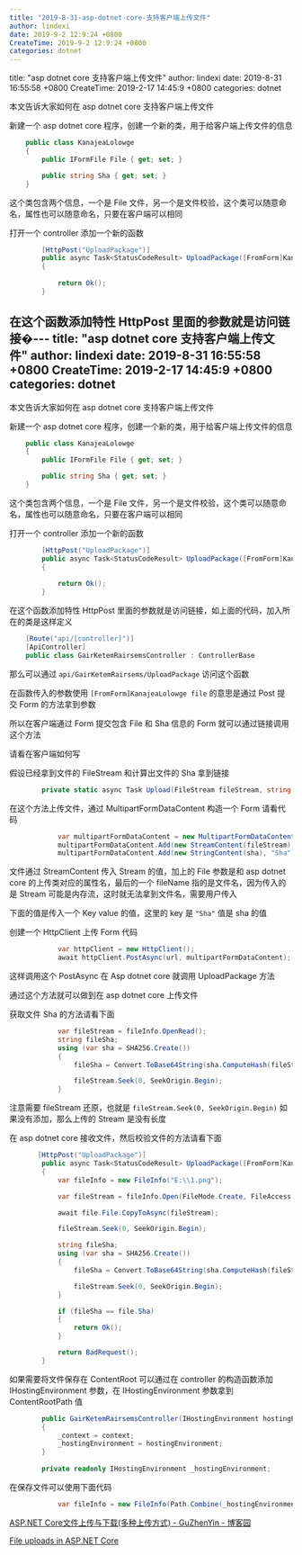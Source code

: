 ```yaml
---
title: "2019-8-31-asp-dotnet-core-支持客户端上传文件"
author: lindexi
date: 2019-9-2 12:9:24 +0800
CreateTime: 2019-9-2 12:9:24 +0800
categories: dotnet
---
```


title: "asp dotnet core 支持客户端上传文件"
author: lindexi
date: 2019-8-31 16:55:58 +0800
CreateTime: 2019-2-17 14:45:9 +0800
categories: dotnet

<!--more-->



本文告诉大家如何在 asp dotnet core 支持客户端上传文件

<!--more-->



新建一个 asp dotnet core 程序，创建一个新的类，用于给客户端上传文件的信息

```csharp
    public class KanajeaLolowge
    {
        public IFormFile File { get; set; }

        public string Sha { get; set; }
    }
```

这个类包含两个信息，一个是 File 文件，另一个是文件校验，这个类可以随意命名，属性也可以随意命名，只要在客户端可以相同

打开一个 controller 添加一个新的函数

```csharp
        [HttpPost("UploadPackage")]
        public async Task<StatusCodeResult> UploadPackage([FromForm]KanajeaLolowge file)
        {
      
            return Ok();
        }
```

在这个函数添加特性 HttpPost 里面的参数就是访问链接�---
title: "asp dotnet core 支持客户端上传文件"
author: lindexi
date: 2019-8-31 16:55:58 +0800
CreateTime: 2019-2-17 14:45:9 +0800
categories: dotnet
---

本文告诉大家如何在 asp dotnet core 支持客户端上传文件

<!--more-->



新建一个 asp dotnet core 程序，创建一个新的类，用于给客户端上传文件的信息

```csharp
    public class KanajeaLolowge
    {
        public IFormFile File { get; set; }

        public string Sha { get; set; }
    }
```

这个类包含两个信息，一个是 File 文件，另一个是文件校验，这个类可以随意命名，属性也可以随意命名，只要在客户端可以相同

打开一个 controller 添加一个新的函数

```csharp
        [HttpPost("UploadPackage")]
        public async Task<StatusCodeResult> UploadPackage([FromForm]KanajeaLolowge file)
        {
      
            return Ok();
        }
```

在这个函数添加特性 HttpPost 里面的参数就是访问链接，如上面的代码，加入所在的类是这样定义

```csharp
    [Route("api/[controller]")]
    [ApiController]
    public class GairKetemRairsemsController : ControllerBase
```

那么可以通过 `api/GairKetemRairsems/UploadPackage` 访问这个函数

在函数传入的参数使用 `[FromForm]KanajeaLolowge file` 的意思是通过 Post 提交 Form 的方法拿到参数

所以在客户端通过 Form 提交包含 File 和 Sha 信息的 Form 就可以通过链接调用这个方法

请看在客户端如何写

假设已经拿到文件的 FileStream 和计算出文件的 Sha 拿到链接

```csharp
        private static async Task Upload(FileStream fileStream, string sha, string url)

```

在这个方法上传文件，通过 MultipartFormDataContent 构造一个 Form 请看代码

```csharp
            var multipartFormDataContent = new MultipartFormDataContent();
            multipartFormDataContent.Add(new StreamContent(fileStream), "File", fileName: "文件名.png");
            multipartFormDataContent.Add(new StringContent(sha), "Sha");
```

文件通过 StreamContent 传入 Stream 的值，加上的 File 参数是和 asp dotnet core 的上传类对应的属性名，最后的一个 fileName 指的是文件名，因为传入的是 Stream 可能是内存流，这时就无法拿到文件名，需要用户传入

下面的值是传入一个 Key value 的值，这里的 key 是 `"Sha"` 值是 sha 的值

创建一个 HttpClient 上传 Form 代码

```csharp
            var httpClient = new HttpClient();
            await httpClient.PostAsync(url, multipartFormDataContent);
```

这样调用这个 PostAsync 在 Asp dotnet core 就调用 UploadPackage 方法

通过这个方法就可以做到在 asp dotnet core 上传文件

获取文件 Sha 的方法请看下面

```csharp
            var fileStream = fileInfo.OpenRead();
            string fileSha;
            using (var sha = SHA256.Create())
            {
                fileSha = Convert.ToBase64String(sha.ComputeHash(fileStream));

                fileStream.Seek(0, SeekOrigin.Begin);
            }
```

注意需要 fileStream 还原，也就是 `fileStream.Seek(0, SeekOrigin.Begin)` 如果没有添加，那么上传的 Stream 是没有长度

在 asp dotnet core 接收文件，然后校验文件的方法请看下面

```csharp
       [HttpPost("UploadPackage")]
        public async Task<StatusCodeResult> UploadPackage([FromForm]KanajeaLolowge file)
        {
            var fileInfo = new FileInfo("E:\\1.png");

            var fileStream = fileInfo.Open(FileMode.Create, FileAccess.ReadWrite);

            await file.File.CopyToAsync(fileStream);

            fileStream.Seek(0, SeekOrigin.Begin);

            string fileSha;
            using (var sha = SHA256.Create())
            {
                fileSha = Convert.ToBase64String(sha.ComputeHash(fileStream));

                fileStream.Seek(0, SeekOrigin.Begin);
            }

            if (fileSha == file.Sha)
            {
                return Ok();
            }

            return BadRequest();
        }
```

如果需要将文件保存在 ContentRoot 可以通过在 controller 的构造函数添加 IHostingEnvironment 参数，在 IHostingEnvironment 参数拿到 ContentRootPath 值

```csharp
        public GairKetemRairsemsController(IHostingEnvironment hostingEnvironment)
        {
            _context = context;
            _hostingEnvironment = hostingEnvironment;
        }
       
        private readonly IHostingEnvironment _hostingEnvironment;
```

在保存文件可以使用下面代码

```csharp
            var fileInfo = new FileInfo(Path.Combine(_hostingEnvironment.ContentRootPath, "1.png"));

```

[ASP.NET Core文件上传与下载(多种上传方式) - GuZhenYin - 博客园](https://www.cnblogs.com/GuZhenYin/p/8194726.html )

[File uploads in ASP.NET Core](https://docs.microsoft.com/en-us/aspnet/core/mvc/models/file-uploads?view=aspnetcore-2.2 )

